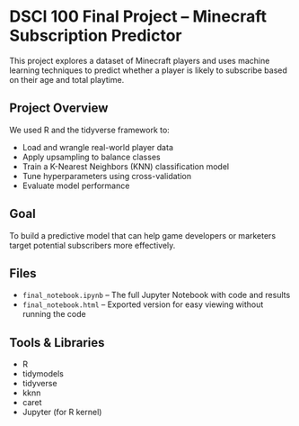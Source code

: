 # DSCI 100 Final Project – Minecraft Subscription Predictor

This project explores a dataset of Minecraft players and uses machine learning techniques to predict whether a player is likely to subscribe based on their age and total playtime.

##  Project Overview

We used R and the tidyverse framework to:
- Load and wrangle real-world player data
- Apply upsampling to balance classes
- Train a K-Nearest Neighbors (KNN) classification model
- Tune hyperparameters using cross-validation
- Evaluate model performance

##  Goal

To build a predictive model that can help game developers or marketers target potential subscribers more effectively.

##  Files

- `final_notebook.ipynb` – The full Jupyter Notebook with code and results
- `final_notebook.html` – Exported version for easy viewing without running the code

##  Tools & Libraries

- R
- tidymodels
- tidyverse
- kknn
- caret
- Jupyter (for R kernel)

